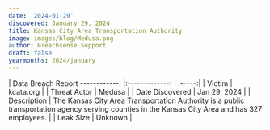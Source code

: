 ```yaml
---
date: '2024-01-29'
discovered: January 29, 2024
title: Kansas City Area Transportation Authority
image: images/blog/Medusa.png
author: Breachsense Support
draft: false
yearmonths: 2024/january
---
```



| Data Breach Report
------------:     |:-------------:    | :-----:|
| Victim      | kcata.org      | 
| Threat Actor      | Medusa      | 
| Date Discovered      | Jan 29, 2024      | 
| Description      | The Kansas City Area Transportation Authority is a public transportation agency serving counties in the Kansas City Area and has 327 employees.      | 
| Leak Size      | Unknown      | 

